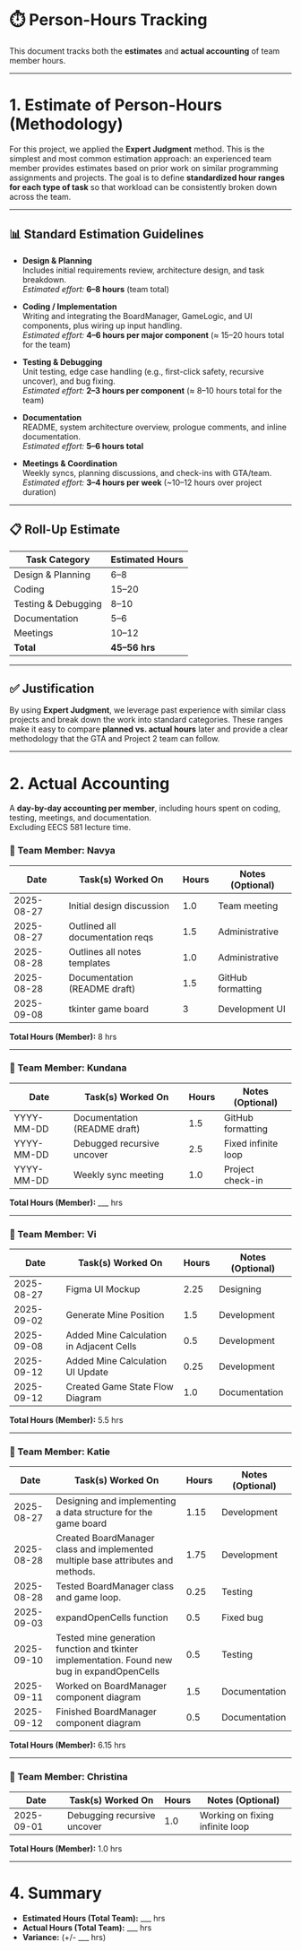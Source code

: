 # ⏱️ Person-Hours Tracking

This document tracks both the **estimates** and **actual accounting** of team member hours.

---

# 1. Estimate of Person-Hours (Methodology)

For this project, we applied the **Expert Judgment** method. This is the simplest and most common estimation approach: an experienced team member provides estimates based on prior work on similar programming assignments and projects. The goal is to define **standardized hour ranges for each type of task** so that workload can be consistently broken down across the team.

---

## 📊 Standard Estimation Guidelines

- **Design & Planning**  
  Includes initial requirements review, architecture design, and task breakdown.  
  _Estimated effort:_ **6–8 hours** (team total)

- **Coding / Implementation**  
  Writing and integrating the BoardManager, GameLogic, and UI components, plus wiring up input handling.  
  _Estimated effort:_ **4–6 hours per major component** (≈ 15–20 hours total for the team)

- **Testing & Debugging**  
  Unit testing, edge case handling (e.g., first-click safety, recursive uncover), and bug fixing.  
  _Estimated effort:_ **2–3 hours per component** (≈ 8–10 hours total for the team)

- **Documentation**  
  README, system architecture overview, prologue comments, and inline documentation.  
  _Estimated effort:_ **5–6 hours total**

- **Meetings & Coordination**  
  Weekly syncs, planning discussions, and check-ins with GTA/team.  
  _Estimated effort:_ **3–4 hours per week** (~10–12 hours over project duration)

---

## 📋 Roll-Up Estimate

| Task Category       | Estimated Hours |
| ------------------- | --------------- |
| Design & Planning   | 6–8             |
| Coding              | 15–20           |
| Testing & Debugging | 8–10            |
| Documentation       | 5–6             |
| Meetings            | 10–12           |
| **Total**           | **45–56 hrs**   |

---

## ✅ Justification

By using **Expert Judgment**, we leverage past experience with similar class projects and break down the work into standard categories. These ranges make it easy to compare **planned vs. actual hours** later and provide a clear methodology that the GTA and Project 2 team can follow.

---

# 2. Actual Accounting

A **day-by-day accounting per member**, including hours spent on coding, testing, meetings, and documentation.  
Excluding EECS 581 lecture time.

### 👤 Team Member: Navya

| Date       | Task(s) Worked On               | Hours | Notes (Optional)  |
| ---------- | ------------------------------- | ----- | ----------------- |
| 2025-08-27 | Initial design discussion       | 1.0   | Team meeting      |
| 2025-08-27 | Outlined all documentation reqs | 1.5   | Administrative    |
| 2025-08-28 | Outlines all notes templates    | 1.0   | Administrative    |
| 2025-08-28 | Documentation (README draft)    | 1.5   | GitHub formatting |
| 2025-09-08 | tkinter game board              | 3     | Development UI    |

**Total Hours (Member):** 8 hrs

---

### 👤 Team Member: Kundana

| Date       | Task(s) Worked On            | Hours | Notes (Optional)    |
| ---------- | ---------------------------- | ----- | ------------------- |
| YYYY-MM-DD | Documentation (README draft) | 1.5   | GitHub formatting   |
| YYYY-MM-DD | Debugged recursive uncover   | 2.5   | Fixed infinite loop |
| YYYY-MM-DD | Weekly sync meeting          | 1.0   | Project check-in    |

**Total Hours (Member):** \_\_\_ hrs

---

### 👤 Team Member: Vi

| Date       | Task(s) Worked On      | Hours | Notes (Optional) |
| ---------- | ---------------------- | ----- | ---------------- |
| 2025-08-27 | Figma UI Mockup        | 2.25  | Designing        |
| 2025-09-02 | Generate Mine Position | 1.5   | Development      |
| 2025-09-08 | Added Mine Calculation in Adjacent Cells | 0.5   | Development      |
| 2025-09-12 | Added Mine Calculation UI Update | 0.25   | Development      |
| 2025-09-12 | Created Game State Flow Diagram | 1.0   | Documentation      |

**Total Hours (Member):** 5.5 hrs

---

### 👤 Team Member: Katie

| Date       | Task(s) Worked On                                                                | Hours | Notes (Optional) |
| ---------- | -------------------------------------------------------------------------------- | ----- | ---------------- |
| 2025-08-27 | Designing and implementing a data structure for the game board                   | 1.15  | Development      |
| 2025-08-28 | Created BoardManager class and implemented multiple base attributes and methods. | 1.75  | Development      |
| 2025-08-28 | Tested BoardManager class and game loop.                                         | 0.25  | Testing          |
| 2025-09-03 | expandOpenCells function                                                         | 0.5   | Fixed bug        |
| 2025-09-10 | Tested mine generation function and tkinter implementation. Found new bug in expandOpenCells | 0.5 | Testing |
| 2025-09-11 | Worked on BoardManager component diagram | 1.5 | Documentation |
| 2025-09-12 | Finished BoardManager component diagram | 0.5 | Documentation |

**Total Hours (Member):** 6.15 hrs

---

### 👤 Team Member: Christina

| Date       | Task(s) Worked On           | Hours | Notes (Optional)                |
| ---------- | --------------------------- | ----- | ------------------------------- |
| 2025-09-01 | Debugging recursive uncover | 1.0   | Working on fixing infinite loop |

**Total Hours (Member):** 1.0 hrs

---

# 4. Summary

- **Estimated Hours (Total Team):** \_\_\_ hrs
- **Actual Hours (Total Team):** \_\_\_ hrs
- **Variance:** (+/- \_\_\_ hrs)
